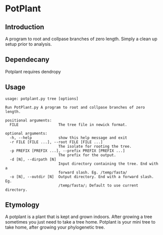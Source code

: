 # PotPlant

## Introduction
A program to root and collpase branches of zero length. Simply a clean up setup prior to analysis.

## Dependecany
Potplant requires dendropy

## Usage
```
usage: potplant.py tree [options]

Run PotPlant.py A program to root and collpase branches of zero length.

positional arguments:
  FILE                  The tree file in newick format.

optional arguments:
  -h, --help            show this help message and exit
  -r FILE [FILE ...], --root FILE [FILE ...]
                        The isolate for rooting the tree.
  -p PREFIX [PREFIX ...], --prefix PREFIX [PREFIX ...]
                        The prefix for the output.
  -d [N], --dirpath [N]
                        Input directory containing the tree. End with a
                        forward slash. Eg. /temp/fasta/
  -o [N], --outdir [N]  Output directory. End with a forward slash. Eg.
                        /temp/fasta/; Default to use current directory.

```

## Etymology
A potplant is a plant that is kept and grown indoors. After growing a tree sometimes you just need to take a tree home. Potplant is your mini tree to take home, after growing your phylogenetic tree.
